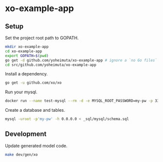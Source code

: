 # xo-example-app

## Setup

Set the project root path to GOPATH.

```bash
mkdir xo-example-app
cd xo-example-app
export GOPATH=$(pwd)
go get -d github.com/yoheimuta/xo-example-app # ignore a `no Go files` error.
cd src/github.com/yoheimuta/xo-example-app
```

Install a dependency.

```bash
go get -u github.com/xo/xo
```

Run your mysql.

```bash
docker run --name test-mysql --rm -d -e MYSQL_ROOT_PASSWORD=my-pw -p 3306:3306 mysql:8.0.0
```

Create a database and tables.

```bash
mysql -uroot -p'my-pw' -h 0.0.0.0 < _sql/mysql/schema.sql
```

## Development

Update generated model code.

```bash
make dev/gen/xo
```
